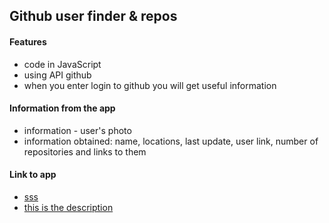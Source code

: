 ## Github user finder & repos

#### Features
* code in JavaScript
* using API github
* when you enter login to github you will get useful information

#### Information from the app
* information - user's photo
* information obtained: name, locations, last update, user link, number of repositories and links to them

#### Link to app
* <a href="https://www.google.pl/" target="_blank_">sss</a>
* [this is the description](https://andrzej-stasinski.github.io/github-user-finder-and-repos/)